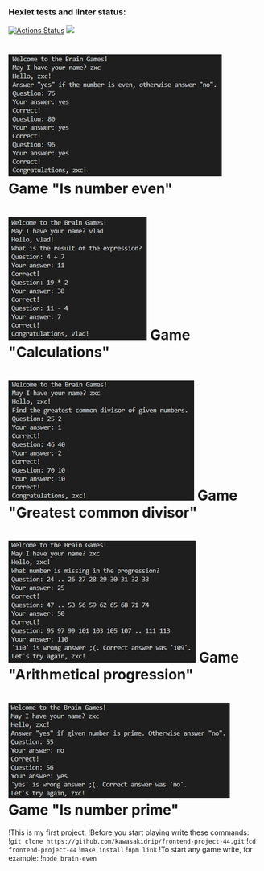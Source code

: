### Hexlet tests and linter status:
[![Actions Status](https://github.com/kawasakidrip/frontend-project-44/workflows/hexlet-check/badge.svg)](https://github.com/kawasakidrip/frontend-project-44/actions)
<a href="https://codeclimate.com/github/kawasakidrip/frontend-project-44/maintainability"><img src="https://api.codeclimate.com/v1/badges/61dd95e0ac7d33f8e4ac/maintainability" /></a>
# ![Game "Is number even"](/images/even.jpg) Game "Is number even"
# ![Game "Calculations"](/images/calc.jpg) Game "Calculations"
# ![Game "Greatest common divisor"](/images/gcd.jpg) Game "Greatest common divisor"
# ![Game "Arithmetical progression"](/images/progression.jpg) Game "Arithmetical progression"
# ![Game "Is number prime"](/images/prime.jpg) Game "Is number prime"

!This is my first project.
!Before you start playing write these commands:
!`git clone https://github.com/kawasakidrip/frontend-project-44.git`
!`cd frontend-project-44`
!`make install`
!`npm link`
!To start any game write, for example:
!`node brain-even`
